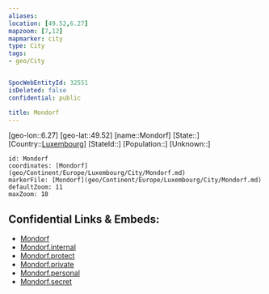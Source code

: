 ```yaml
---
aliases: 
location: [49.52,6.27]
mapzoom: [7,12] 
mapmarker: city 
type: City
tags:
- geo/City


SpocWebEntityId: 32551
isDeleted: false
confidential: public

title: Mondorf
---
```

[geo-lon::6.27]
[geo-lat::49.52]
[name::Mondorf]
[State::]
[Country::[Luxembourg](geo/Continent/Europe/Luxembourg.md)]
[StateId::]
[Population::]
[Unknown::]


```leaflet
id: Mondorf
coordinates: [Mondorf](geo/Continent/Europe/Luxembourg/City/Mondorf.md)
markerFile: [Mondorf](geo/Continent/Europe/Luxembourg/City/Mondorf.md)
defaultZoom: 11 
maxZoom: 18
```


## Confidential Links & Embeds: 
- [Mondorf](../../../../../../_public/geo/Continent/Europe/Luxembourg/City/Mondorf.md) 
- [Mondorf.internal](../../../../../../_internal/geo/Continent/Europe/Luxembourg/City/Mondorf.internal.md) 
- [Mondorf.protect](../../../../../../_protect/geo/Continent/Europe/Luxembourg/City/Mondorf.protect.md) 
- [Mondorf.private](../../../../../../_private/geo/Continent/Europe/Luxembourg/City/Mondorf.private.md) 
- [Mondorf.personal](../../../../../../_personal/geo/Continent/Europe/Luxembourg/City/Mondorf.personal.md) 
- [Mondorf.secret](../../../../../../_secret/geo/Continent/Europe/Luxembourg/City/Mondorf.secret.md) 
